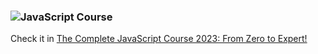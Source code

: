 ### ![JavaScript Course](https://img.shields.io/badge/javascript-%23323330.svg?style=for-the-badge&logo=javascript&logoColor=%23F7DF1E)

Check it in <a href="http://www.linkedin.com/in/gybranperez" target="_blank" rel="noopener noreferrer">
[The Complete JavaScript Course 2023: From Zero to Expert!](https://www.udemy.com/course/the-complete-javascript-course/)
</a>
